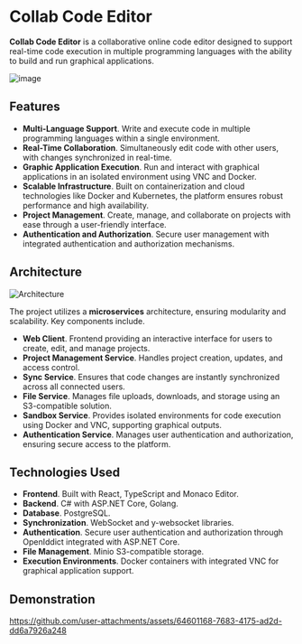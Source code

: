 # Сollab Сode Editor

**Collab Code Editor** is a collaborative online code editor designed to support real-time code execution in multiple programming languages with the ability to build and run graphical applications.

![image](https://github.com/user-attachments/assets/ead617d9-3024-4cf0-ad78-f9c332ca2dd7)


## Features

- **Multi-Language Support**. Write and execute code in multiple programming languages within a single environment.
- **Real-Time Collaboration**. Simultaneously edit code with other users, with changes synchronized in real-time.
- **Graphic Application Execution**. Run and interact with graphical applications in an isolated environment using VNC and Docker.
- **Scalable Infrastructure**. Built on containerization and cloud technologies like Docker and Kubernetes, the platform ensures robust performance and high availability.
- **Project Management**. Create, manage, and collaborate on projects with ease through a user-friendly interface.
- **Authentication and Authorization**. Secure user management with integrated authentication and authorization mechanisms.

## Architecture

![Architecture](https://github.com/user-attachments/assets/cd3df1cc-e21e-4d9e-8f37-b618d5ab1d00)


The project utilizes a **microservices** architecture, ensuring modularity and scalability. Key components include.

- **Web Client**. Frontend providing an interactive interface for users to create, edit, and manage projects.
- **Project Management Service**. Handles project creation, updates, and access control.
- **Sync Service**. Ensures that code changes are instantly synchronized across all connected users.
- **File Service**. Manages file uploads, downloads, and storage using an S3-compatible solution.
- **Sandbox Service**. Provides isolated environments for code execution using Docker and VNC, supporting graphical outputs.
- **Authentication Service**. Manages user authentication and authorization, ensuring secure access to the platform.

## Technologies Used

- **Frontend**. Built with React, TypeScript and Monaco Editor.
- **Backend**. C# with ASP.NET Core, Golang.
- **Database**. PostgreSQL.
- **Synchronization**. WebSocket and y-websocket libraries.
- **Authentication**. Secure user authentication and authorization through OpenIddict integrated with ASP.NET Core.
- **File Management**. Minio S3-compatible storage.
- **Execution Environments**. Docker containers with integrated VNC for graphical application support.

## Demonstration



https://github.com/user-attachments/assets/64601168-7683-4175-ad2d-dd6a7926a248

